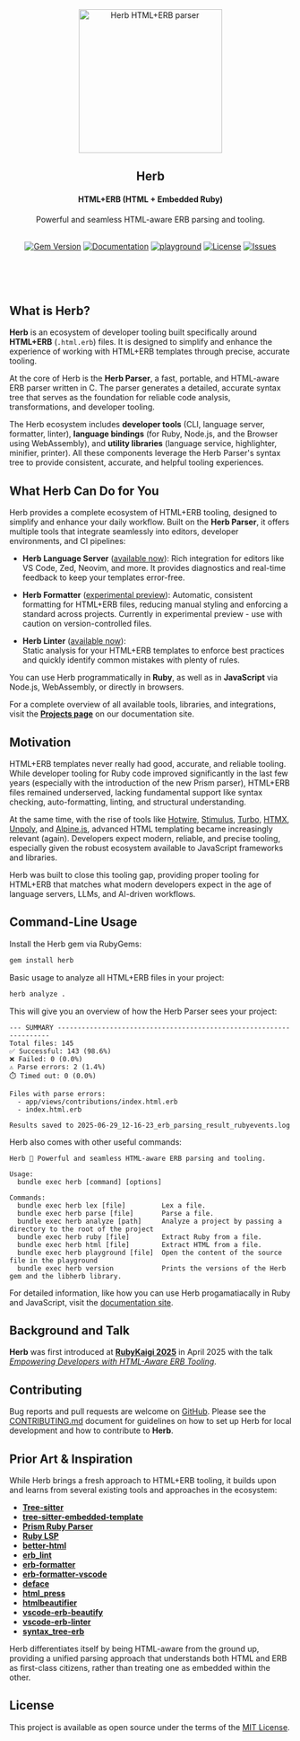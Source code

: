 <div align="center">
  <img alt="Herb HTML+ERB parser" style="height: 256px" height="256px" src="https://github.com/user-attachments/assets/d0714ee1-ca33-4aa4-aaa9-d632ba79d54a">
</div>

<h2 align="center">Herb</h2>

<h4 align="center">HTML+ERB (HTML + Embedded Ruby)</h4>

<div align="center">Powerful and seamless HTML-aware ERB parsing and tooling.</div><br/>

<p align="center">
  <a href="https://rubygems.org/gems/herb"><img alt="Gem Version" src="https://img.shields.io/gem/v/herb"></a>
  <a href="https://herb-tools.dev"><img alt="Documentation" src="https://img.shields.io/badge/documentation-available-green"></a>
  <a href="https://herb-tools.dev/playground"><img alt="playground" src="https://img.shields.io/badge/playground-Try_it_in_the_browser!-green"></a>
  <a href="https://github.com/marcoroth/herb/blob/main/LICENSE.txt"><img alt="License" src="https://img.shields.io/github/license/marcoroth/herb"></a>
  <a href="https://github.com/marcoroth/herb/issues"><img alt="Issues" src="https://img.shields.io/github/issues/marcoroth/herb"></a>
</p>

<br/><br/><br/>

## What is Herb?

**Herb** is an ecosystem of developer tooling built specifically around **HTML+ERB** (`.html.erb`) files. It is designed to simplify and enhance the experience of working with HTML+ERB templates through precise, accurate tooling.

At the core of Herb is the **Herb Parser**, a fast, portable, and HTML-aware ERB parser written in C. The parser generates a detailed, accurate syntax tree that serves as the foundation for reliable code analysis, transformations, and developer tooling.

The Herb ecosystem includes **developer tools** (CLI, language server, formatter, linter), **language bindings** (for Ruby, Node.js, and the Browser using WebAssembly), and **utility libraries** (language service, highlighter, minifier, printer). All these components leverage the Herb Parser's syntax tree to provide consistent, accurate, and helpful tooling experiences.

## What Herb Can Do for You

Herb provides a complete ecosystem of HTML+ERB tooling, designed to simplify and enhance your daily workflow. Built on the **Herb Parser**, it offers multiple tools that integrate seamlessly into editors, developer environments, and CI pipelines:

- **Herb Language Server** ([available now](https://herb-tools.dev/projects/language-server)):
  Rich integration for editors like VS Code, Zed, Neovim, and more. It provides diagnostics and real-time feedback to keep your templates error-free.

- **Herb Formatter** ([experimental preview](https://herb-tools.dev/projects/formatter)):
  Automatic, consistent formatting for HTML+ERB files, reducing manual styling and enforcing a standard across projects. Currently in experimental preview - use with caution on version-controlled files.

- **Herb Linter** ([available now](https://herb-tools.dev/projects/linter)):  
  Static analysis for your HTML+ERB templates to enforce best practices and quickly identify common mistakes with plenty of rules.

You can use Herb programmatically in **Ruby**, as well as in **JavaScript** via Node.js, WebAssembly, or directly in browsers.

For a complete overview of all available tools, libraries, and integrations, visit the [**Projects page**](https://herb-tools.dev/projects) on our documentation site.

## Motivation

HTML+ERB templates never really had good, accurate, and reliable tooling. While developer tooling for Ruby code improved significantly in the last few years (especially with the introduction of the new Prism parser), HTML+ERB files remained underserved, lacking fundamental support like syntax checking, auto-formatting, linting, and structural understanding.

At the same time, with the rise of tools like [Hotwire](https://hotwired.dev), [Stimulus](https://stimulus.hotwired.dev), [Turbo](https://turbo.hotwired.dev), [HTMX](https://htmx.org), [Unpoly](https://unpoly.com), and [Alpine.js](https://alpinejs.dev), advanced HTML templating became increasingly relevant (again). Developers expect modern, reliable, and precise tooling, especially given the robust ecosystem available to JavaScript frameworks and libraries.

Herb was built to close this tooling gap, providing proper tooling for HTML+ERB that matches what modern developers expect in the age of language servers, LLMs, and AI-driven workflows.

## Command-Line Usage

Install the Herb gem via RubyGems:

```sh
gem install herb
```

Basic usage to analyze all HTML+ERB files in your project:

```sh
herb analyze .
```

This will give you an overview of how the Herb Parser sees your project:
```
--- SUMMARY --------------------------------------------------------------------
Total files: 145
✅ Successful: 143 (98.6%)
❌ Failed: 0 (0.0%)
⚠️ Parse errors: 2 (1.4%)
⏱️ Timed out: 0 (0.0%)

Files with parse errors:
  - app/views/contributions/index.html.erb
  - index.html.erb

Results saved to 2025-06-29_12-16-23_erb_parsing_result_rubyevents.log
```

Herb also comes with other useful commands:

```
Herb 🌿 Powerful and seamless HTML-aware ERB parsing and tooling.

Usage:
  bundle exec herb [command] [options]

Commands:
  bundle exec herb lex [file]         Lex a file.
  bundle exec herb parse [file]       Parse a file.
  bundle exec herb analyze [path]     Analyze a project by passing a directory to the root of the project
  bundle exec herb ruby [file]        Extract Ruby from a file.
  bundle exec herb html [file]        Extract HTML from a file.
  bundle exec herb playground [file]  Open the content of the source file in the playground
  bundle exec herb version            Prints the versions of the Herb gem and the libherb library.
```

For detailed information, like how you can use Herb progamatiacally in Ruby and JavaScript, visit the [documentation site](https://herb-tools.dev/bindings/ruby/reference).


## Background and Talk

**Herb** was first introduced at [**RubyKaigi 2025**](https://rubykaigi.org/2025/presentations/marcoroth.html) in April 2025 with the talk [*Empowering Developers with HTML-Aware ERB Tooling*](https://www.rubyevents.org/talks/empowering-developers-with-html-aware-erb-tooling-rubykaigi-2025).

## Contributing

Bug reports and pull requests are welcome on [GitHub](https://github.com/marcoroth/herb). Please see the [CONTRIBUTING.md](https://github.com/marcoroth/herb/blob/main/CONTRIBUTING.md) document for guidelines on how to set up Herb for local development and how to contribute to **Herb**.

## Prior Art & Inspiration

While Herb brings a fresh approach to HTML+ERB tooling, it builds upon and learns from several existing tools and approaches in the ecosystem:

- [**Tree-sitter**](https://tree-sitter.github.io/tree-sitter/)
- [**tree-sitter-embedded-template**](https://github.com/tree-sitter/tree-sitter-embedded-template)
- [**Prism Ruby Parser**](https://github.com/ruby/prism)
- [**Ruby LSP**](https://github.com/Shopify/ruby-lsp)
- [**better-html**](https://github.com/Shopify/better-html)
- [**erb_lint**](https://github.com/Shopify/erb_lint)
- [**erb-formatter**](https://github.com/nebulab/erb-formatter)
- [**erb-formatter-vscode**](https://github.com/nebulab/erb-formatter-vscode)
- [**deface**](https://github.com/spree/deface)
- [**html_press**](https://github.com/stereobooster/html_press)
- [**htmlbeautifier**](https://github.com/threedaymonk/htmlbeautifier)
- [**vscode-erb-beautify**](https://github.com/aliariff/vscode-erb-beautify)
- [**vscode-erb-linter**](https://github.com/manuelpuyol/vscode-erb-linter)
- [**syntax_tree-erb**](https://github.com/davidwessman/syntax_tree-erb)

Herb differentiates itself by being HTML-aware from the ground up, providing a unified parsing approach that understands both HTML and ERB as first-class citizens, rather than treating one as embedded within the other.

## License

This project is available as open source under the terms of the [MIT License](https://github.com/marcoroth/herb/blob/main/LICENSE.txt).
